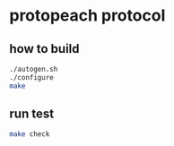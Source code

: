 # protopeach protocol


## how to build
```sh
./autogen.sh
./configure
make
```

## run test
```sh
make check
```
